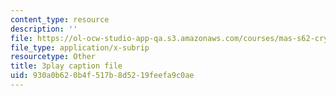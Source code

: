 ```yaml
---
content_type: resource
description: ''
file: https://ol-ocw-studio-app-qa.s3.amazonaws.com/courses/mas-s62-cryptocurrency-engineering-and-design-spring-2018/930a0b620b4f517b8d5219feefa9c0ae_yKa-KxY-YJk.vtt
file_type: application/x-subrip
resourcetype: Other
title: 3play caption file
uid: 930a0b62-0b4f-517b-8d52-19feefa9c0ae
---
```

